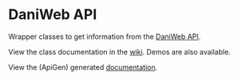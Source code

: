 DaniWeb API
===========

Wrapper classes to get information from the [DaniWeb API](http://www.daniweb.com/api/documentation).

View the class documentation in the [wiki](https://github.com/pritaeas/DwApi/wiki). Demos are also available.

View the (ApiGen) generated [documentation](http://dwapi.pritaeas.net/ApiGen/index.html).

